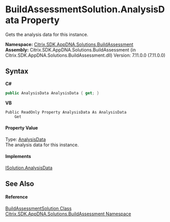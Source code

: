 # BuildAssessmentSolution.AnalysisData Property 
 

Gets the analysis data for this instance.

**Namespace:**&nbsp;[Citrix.SDK.AppDNA.Solutions.BuildAssessment](853bdb50-ea5c-dc0d-0be0-7254b6c38034.md)<br />**Assembly:**&nbsp;Citrix.SDK.AppDNA.Solutions.BuildAssessment (in Citrix.SDK.AppDNA.Solutions.BuildAssessment.dll) Version: 7.11.0.0 (7.11.0.0)

## Syntax

**C#**
```csharp
public AnalysisData AnalysisData { get; }
```

**VB**
```vbnet
Public ReadOnly Property AnalysisData As AnalysisData
	Get
```


#### Property Value
Type: <a href="fe908f7b-7099-344a-b618-9df09ab9ce04">AnalysisData</a><br />The analysis data for this instance.

#### Implements
<a href="2cb2393c-3119-9212-889b-f7aea7ac7324">ISolution.AnalysisData</a><br />

## See Also


#### Reference
<a href="1c1d0ea7-aac4-5a0e-1e37-8d86f5021742">BuildAssessmentSolution Class</a><br /><a href="853bdb50-ea5c-dc0d-0be0-7254b6c38034">Citrix.SDK.AppDNA.Solutions.BuildAssessment Namespace</a><br />